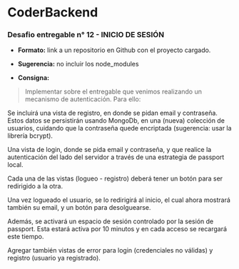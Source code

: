 CoderBackend
============================

### Desafio entregable n° 12 - INICIO DE SESIÓN

- **Formato:** link a un repositorio en Github con el proyecto cargado.

- **Sugerencia:** no incluir los node_modules

- **Consigna:**
>Implementar sobre el entregable que venimos realizando un mecanismo de
autenticación. Para ello:

Se incluirá una vista de registro, en donde se pidan email y contraseña. Estos datos
se persistirán usando MongoDb, en una (nueva) colección de usuarios, cuidando
que la contraseña quede encriptada (sugerencia: usar la librería bcrypt).

Una vista de login, donde se pida email y contraseña, y que realice la autenticación
del lado del servidor a través de una estrategia de passport local.

Cada una de las vistas (logueo - registro) deberá tener un botón para ser redirigido a
la otra.

Una vez logueado el usuario, se lo redirigirá al inicio, el cual ahora mostrará también
su email, y un botón para desolguearse.

Además, se activará un espacio de sesión controlado por la sesión de passport.
Esta estará activa por 10 minutos y en cada acceso se recargará este tiempo.

Agregar también vistas de error para login (credenciales no válidas) y registro
(usuario ya registrado).
